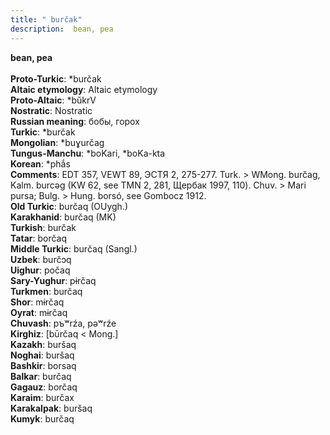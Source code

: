 ```yaml
---
title: " burčak"
description:  bean, pea
---
```

<p data-pagefind-weight="0.5">
<strong> bean, pea</strong><br><br>
<strong>Proto-Turkic</strong>:  *burčak<br>
<strong>Altaic etymology</strong>:  Altaic etymology<br>
<strong> Proto-Altaic</strong>:  *bŭkrV<br>
<strong>Nostratic</strong>:  Nostratic<br>
<strong>Russian meaning</strong>:  бобы, горох<br>
<strong>Turkic</strong>:  *burčak<br>
<strong>Mongolian</strong>:  *buɣurčag<br>
<strong>Tungus-Manchu</strong>:  *boKari, *boKa-kta<br>
<strong>Korean</strong>:  *phắs<br>
<strong>Comments</strong>:  EDT 357, VEWT 89, ЭСТЯ 2, 275-277. Turk. > WMong. burčag, Kalm. burcǝg (KW 62, see TMN 2, 281, Щербак 1997, 110). Chuv. > Mari pursa; Bulg. > Hung. borsó, see Gombocz 1912.<br>
<strong>Old Turkic</strong>:  burčaq (OUygh.)<br>
<strong>Karakhanid</strong>:  burčaq (MK)<br>
<strong>Turkish</strong>:  burčak<br>
<strong>Tatar</strong>:  borčaq<br>
<strong>Middle Turkic</strong>:  burčaq (Sangl.)<br>
<strong>Uzbek</strong>:  burčɔq<br>
<strong>Uighur</strong>:  počaq<br>
<strong>Sary-Yughur</strong>:  pɨrčaq<br>
<strong>Turkmen</strong>:  burčaq<br>
<strong>Shor</strong>:  mɨrčaq<br>
<strong>Oyrat</strong>:  mɨrčaq<br>
<strong>Chuvash</strong>:  pъʷrźa, pǝʷrźe<br>
<strong>Kirghiz</strong>:  [būrčaq < Mong.]<br>
<strong>Kazakh</strong>:  buršaq<br>
<strong>Noghai</strong>:  buršaq<br>
<strong>Bashkir</strong>:  borsaq<br>
<strong>Balkar</strong>:  burčaq<br>
<strong>Gagauz</strong>:  borčaq<br>
<strong>Karaim</strong>:  burčax<br>
<strong>Karakalpak</strong>:  buršaq<br>
<strong>Kumyk</strong>:  burčaq<br>

</p>
